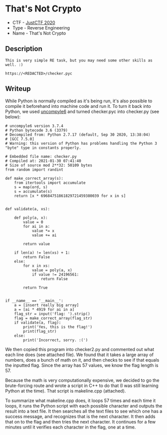 # That's Not Crypto
* CTF - [JustCTF 2020](https://ctftime.org/event/1050/)
* Type - Reverse Engineering
* Name - That's Not Crypto

## Description
```
This is very simple RE task, but you may need some other skills as well. :)

https://<REDACTED>/checker.pyc
```

## Writeup
While Python is normally compiled as it's being run, it's also possible to compile it beforehand into machine code and run it. To turn it back into Python, we used [uncompyle6](https://pypi.org/project/uncompyle6/) and turned checker.pyc into checker.py (see below):

```
# uncompyle6 version 3.7.4
# Python bytecode 3.6 (3379)
# Decompiled from: Python 2.7.17 (default, Sep 30 2020, 13:38:04) 
# [GCC 7.5.0]
# Warning: this version of Python has problems handling the Python 3 "byte" type in constants properly.

# Embedded file name: checker.py
# Compiled at: 2021-01-30 07:41:40
# Size of source mod 2**32: 50109 bytes
from random import randint

def make_correct_array(s):
    from itertools import accumulate
    s = map(ord, s)
    s = accumulate(s)
    return [x * 69684751861829721459380039 for x in s]


def validate(a, xs):

    def poly(a, x):
        value = 0
        for ai in a:
            value *= x
            value += ai

        return value

    if len(a) != len(xs) + 1:
        return False
    else:
        for x in xs:
            value = poly(a, x)
            if value != 24196561:
                return False

        return True


if __name__ == '__main__':
    a = [insert really big array]
    a = [ai * 4919 for ai in a]
    flag_str = input('flag: ').strip()
    flag = make_correct_array(flag_str)
    if validate(a, flag):
        print('Yes, this is the flag!')
        print(flag_str)
    else:
        print('Incorrect, sorry. :(')
```

We then copied this program into checker2.py and commented out what each line does (see attached file). We found that it takes a large array of numbers, does a bunch of math on it, and then checks to see if that equals the inputted flag. Since the array has 57 values, we know the flag length is 57. 

Because the math is very computationally expensive, we decided to go the brute-forcing route and wrote a script in C++ to do that (I was still learning Python at the time). That script is makeline.cpp (attached). 

To summarize what makeline.cpp does, it loops 57 times and each time it loops, it runs the Python script with each possible character and outputs the result into a text file. It then searches all the text files to see which one has a success message, and recognizes that is the next character. It then adds that on to the flag and then tries the next character. It continues for a few minutes until it verifies each character in the flag, one at a time.